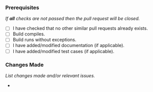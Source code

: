 ### Prerequisites
*If **all** checks are not passed then the pull request will be closed.*

- [ ] I have checked that no other similar pull requests already exists.
- [ ] Build compiles.
- [ ] Build runs without exceptions.
- [ ] I have added/modified documentation (if applicable).
- [ ] I have added/modified test cases (if applicable).

### Changes Made
*List changes made and/or relevant issues.*

-
